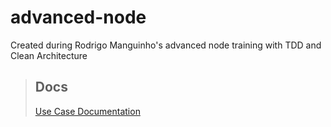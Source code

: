 # advanced-node
Created during Rodrigo Manguinho's advanced node training with TDD and Clean Architecture

> ## Docs
> [Use Case Documentation](./docs/use-case.md)

